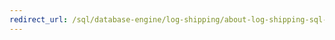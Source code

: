 ```yaml
---
redirect_url: /sql/database-engine/log-shipping/about-log-shipping-sql-server?view=sql-server-2014
---
```

